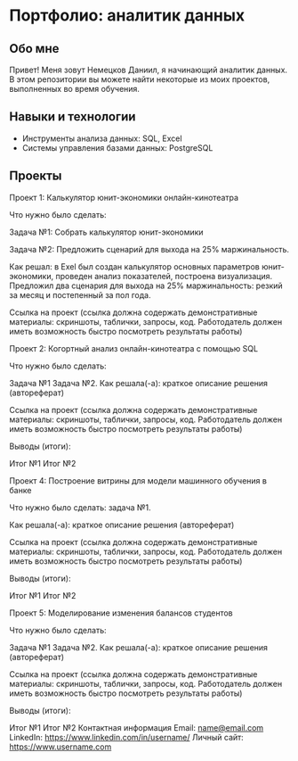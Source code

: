 # Портфолио: аналитик данных

## Обо мне

Привет! Меня зовут Немецков Даниил, я начинающий аналитик данных. В этом репозитории вы можете найти некоторые из моих проектов, выполненных во время обучения.

## Навыки и технологии
- Инструменты анализа данных: SQL, Excel
- Системы управления базами данных: PostgreSQL
## Проекты


Проект 1: Калькулятор юнит-экономики онлайн-кинотеатра

Что нужно было сделать:

Задача №1: Собрать калькулятор юнит-экономики

Задача №2: Предложить сценарий для выхода на 25% маржинальность.

Как решал: в Exel был создан калькулятор основных параметров юнит-экономики, проведен анализ показателей, построена визуализация. Предложил два сценария для выхода на 25% маржинальность: резкий за месяц и постепенный за пол года.

Ссылка на проект (ссылка должна содержать демонстративные материалы: скриншоты, таблички, запросы, код. Работодатель должен иметь возможность быстро посмотреть результаты работы)


Проект 2: Когортный анализ онлайн-кинотеатра с помощью SQL

Что нужно было сделать:

Задача №1
Задача №2.
Как решала(-а): краткое описание решения (автореферат)

Ссылка на проект (ссылка должна содержать демонстративные материалы: скриншоты, таблички, запросы, код. Работодатель должен иметь возможность быстро посмотреть результаты работы)

Выводы (итоги):

Итог №1
Итог №2

Проект 4: Построение витрины для модели машинного обучения в банке

Что нужно было сделать: задача №1.

Как решала(-а): краткое описание решения (автореферат)

Ссылка на проект (ссылка должна содержать демонстративные материалы: скриншоты, таблички, запросы, код. Работодатель должен иметь возможность быстро посмотреть результаты работы)

Выводы (итоги):

Итог №1
Итог №2

Проект 5: Моделирование изменения балансов студентов

Что нужно было сделать:

Задача №1
Задача №2.
Как решала(-а): краткое описание решения (автореферат)

Ссылка на проект (ссылка должна содержать демонстративные материалы: скриншоты, таблички, запросы, код. Работодатель должен иметь возможность быстро посмотреть результаты работы)

Выводы (итоги):

Итог №1
Итог №2
Контактная информация
Email: name@email.com
LinkedIn: https://www.linkedin.com/in/username/
Личный сайт: https://www.username.com
